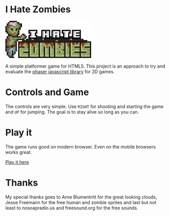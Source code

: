 I Hate Zombies
==============

![alt text](https://raw.githubusercontent.com/MilchReis/I-Hate-Zombies/master/imgs/logo.png "Logo")

A simple platformer game for HTML5. This project is an approach to try and evaluate the [phaser javascript library](http://phaser.io/getting-started-js.php "phaser js") for 2D games.


Controls and Game
========

The controls are very simple. Use `RIGHT` for shooting and starting the game and `UP` for jumping. The goal is to stay alive so long as you can.


Play it
=======

The game runs good on modern browser. Even on the mobile browsers works great.

[Play it here](https://github.com/MilchReis/I-Hate-Zombies/index.html "download-address")


Thanks
========

My special thanks goes to Arne Blumentritt for the great looking clouds, Jesse Freemann for the free human and zombie sprites and last but not least to nosoapradio.us and freesound.org for the free sounds.
